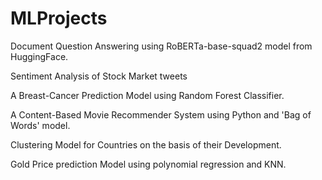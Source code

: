 # MLProjects

Document Question Answering using RoBERTa-base-squad2 model from HuggingFace.

Sentiment Analysis of Stock Market tweets

A Breast-Cancer Prediction Model using Random Forest Classifier.

A Content-Based Movie Recommender System using Python and 'Bag of Words' model.

Clustering Model for Countries on the basis of their Development.

Gold Price prediction Model using polynomial regression and KNN.
